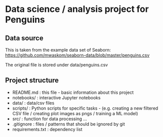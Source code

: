 # Data science / analysis project for Penguins

## Data source

This is taken from the example data set of Seaborn: https://github.com/mwaskom/seaborn-data/blob/master/penguins.csv

The original file is stored under data/penguins.csv

## Project structure

- README.md : this file - basic information about this project
- notebooks/ : interactive Jupyter notebooks
- data/ : data/csv files
- scripts/ : Python scripts for specific tasks - (e.g. creating a new filtered CSV file / creating plot images as pngs / training a ML model)
- src/ : function for data processing ...
- .gitignore : files / patterns that should be ignored by git
- requirements.txt : dependency list
